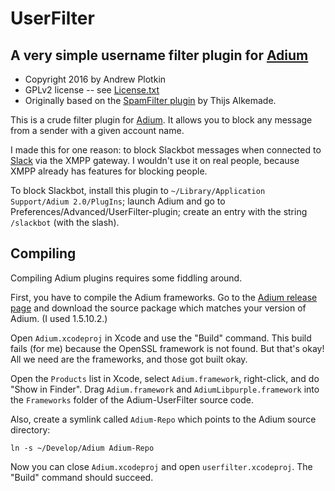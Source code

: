 # UserFilter

## A very simple username filter plugin for [Adium][]

- Copyright 2016 by Andrew Plotkin
- GPLv2 license -- see [License.txt](License.txt)
- Originally based on the [SpamFilter plugin][spamfilter] by Thijs Alkemade.

[spamfilter]: https://bitbucket.org/xnyhps/adium-spamfilter-plugin
[Adium]: https://adium.im/

This is a crude filter plugin for [Adium][]. It allows you to block any message from a sender with a given account name.

I made this for one reason: to block Slackbot messages when connected to [Slack][] via the XMPP gateway. I wouldn't use it on real people, because XMPP already has features for blocking people.

[Slack]: http://slack.com/

To block Slackbot, install this plugin to `~/Library/Application Support/Adium 2.0/PlugIns`; launch Adium and go to Preferences/Advanced/UserFilter-plugin; create an entry with the string `/slackbot` (with the slash).

## Compiling

Compiling Adium plugins requires some fiddling around.

First, you have to compile the Adium frameworks. Go to the [Adium release page][Adium-release] and download the source package which matches your version of Adium. (I used 1.5.10.2.)

[Adium-release]: https://trac.adium.im/wiki/PreviousReleases

Open `Adium.xcodeproj` in Xcode and use the "Build" command. This build fails (for me) because the OpenSSL framework is not found. But that's okay! All we need are the frameworks, and those got built okay.

Open the `Products` list in Xcode, select `Adium.framework`, right-click, and do "Show in Finder". Drag `Adium.framework` and `AdiumLibpurple.framework` into the `Frameworks` folder of the Adium-UserFilter source code.

Also, create a symlink called `Adium-Repo` which points to the Adium source directory:

    ln -s ~/Develop/Adium Adium-Repo

Now you can close `Adium.xcodeproj` and open `userfilter.xcodeproj`. The "Build" command should succeed.







